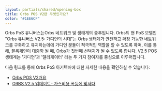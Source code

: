 ```yaml
---
layout: partials/shared/opening-box
title: Orbs POS V2란 무엇인가요?
color: "#1EE6CF"
---
```


Orbs PoS 유니버스는Orbs 네트워크 및 생태계의 중추입니다. Orbs의 현 PoS 모델인 "Orbs 유니버스 V2.5: 가디언의 시대"는 Orbs 생태계가 안전하고 확장 가능한 네트워크를 구축하고 유지하는데에 가디언 분들이 적극적인 역할을 할 수 있도록 하며, 이를 통해, 블록체인이 대중화 될 때, Orbs가 첫번째 선택지가 될 수 있도록 합니다. V2.5 POS 생태계는 '가디언'과 '델리게이터' 라는 두 가지 참여자를 중심으로 이루어집니다.

다음 링크를 통해 Orbs PoS 아키텍처에 대한 자세한 내용을 확인하실 수 있습니다:

- [Orbs POS V2개요](white-papers/orbs-pos-v2-the-age-of-guardians)
- [ORBS V2.5 업데이트- 가스비용 폭등에 맞서다](v2-5-update-combating-the-gas-storms)
